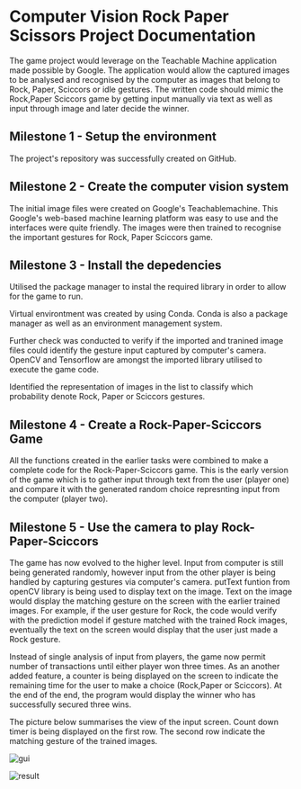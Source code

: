 # Computer Vision Rock Paper Scissors Project Documentation

The game project would leverage on the Teachable Machine application made possible by Google. The application would allow the captured images to be analysed and recognised  by the computer as images that belong to Rock, Paper, Sciccors or idle gestures.
The written code should mimic the Rock,Paper Sciccors game by getting input manually via text as well as input through image and later decide the winner.

## Milestone 1 - Setup the environment
The project's repository was successfully created on GitHub.

## Milestone 2 - Create the computer vision system
The initial image files were created on Google's Teachablemachine. This Google's web-based machine learning platform was easy to use and the interfaces were quite friendly. The images were then trained to recognise the important gestures for Rock, Paper Sciccors game. 

## Milestone 3 - Install the depedencies
Utilised the package manager to instal the required library in order to allow for the game to run.

Virtual environtment was created by using Conda. Conda is also a package manager as well as an environment management system. 

Further check was conducted to verify if the imported and tranined image files could identify the gesture input captured by computer's camera. OpenCV and Tensorflow are amongst the imported library utilised to execute the game code.

Identified the representation of images in the list to classify which probability denote Rock, Paper or Sciccors gestures.

## Milestone 4 - Create a Rock-Paper-Sciccors Game
All the functions created in the earlier tasks were combined to make a complete code for the Rock-Paper-Sciccors game. This is the early version of the game which is to gather input through text from the user (player one) and compare it with the generated random choice represnting input from the computer (player two). 

## Milestone 5 - Use the camera to play Rock-Paper-Sciccors
The game has now evolved to the higher level. Input from computer is still being generated randomly, however input from the other player is being handled by capturing gestures via computer's camera. putText funtion from openCV library is being used to display text on the image. Text on the image would display the matching gesture on the screen with the earlier trained images. For example, if the user gesture for Rock, the code would verify with the prediction model if gesture matched with the trained Rock images, eventually the text on the screen would display that the user just made a Rock gesture.

Instead of single analysis of input from players, the game now permit number of transactions until either player won three times. As an another added feature, a counter is being displayed on the screen to indicate the remaining time for the user to make a choice (Rock,Paper or Sciccors). At the end of the end, the program would display the winner who has successfully secured three wins.

The picture below summarises the view of the input screen. Count down timer is being displayed on the first row. The second row indicate the matching gesture of the trained images.

![gui](https://user-images.githubusercontent.com/53040471/214426995-aacb8a75-636f-4077-aa3d-08863b6567a1.jpg)

![result](https://user-images.githubusercontent.com/53040471/214427159-444a80d6-219a-4842-a197-f7fd4f36dcb2.jpg)

